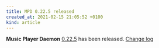 ```yaml
---
title: MPD 0.22.5 released
created_at: 2021-02-15 21:05:52 +0100
kind: article
---
```


**Music Player Daemon** [0.22.5](/download/mpd/0.22/mpd-0.22.5.tar.xz) has been released.
[Change log](https://raw.githubusercontent.com/MusicPlayerDaemon/MPD/v0.22.5/NEWS)
